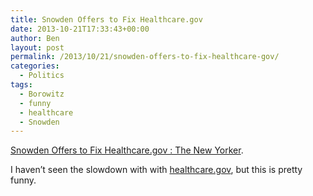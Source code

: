 ```yaml
---
title: Snowden Offers to Fix Healthcare.gov
date: 2013-10-21T17:33:43+00:00
author: Ben
layout: post
permalink: /2013/10/21/snowden-offers-to-fix-healthcare-gov/
categories:
  - Politics
tags:
  - Borowitz
  - funny
  - healthcare
  - Snowden
---
```

[Snowden Offers to Fix Healthcare.gov : The New Yorker](http://www.newyorker.com/online/blogs/borowitzreport/2013/10/snowden-offers-to-fix-health-insurance-marketplace.html).

I haven&#8217;t seen the slowdown with with [healthcare.gov](http://www.healthcare.gov), but this is pretty funny.